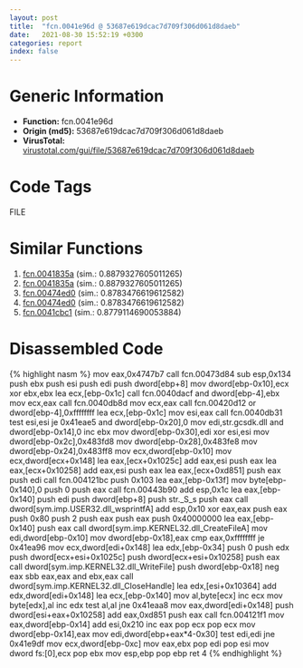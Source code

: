 ```yaml
---
layout: post
title:  "fcn.0041e96d @ 53687e619dcac7d709f306d061d8daeb"
date:   2021-08-30 15:52:19 +0300
categories: report
index: false
---
```


# Generic Information
- **Function:** fcn.0041e96d
- **Origin (md5):** 53687e619dcac7d709f306d061d8daeb
- **VirusTotal:** [virustotal.com/gui/file/53687e619dcac7d709f306d061d8daeb][virustotal_ref]

# Code Tags
<span class="tag" id="FILE">FILE</span>


# Similar Functions

1. [fcn.0041835a][similar_1_ref] (sim.: 0.8879327605011265)
2. [fcn.0041835a][similar_2_ref] (sim.: 0.8879327605011265)
3. [fcn.00474ed0][similar_3_ref] (sim.: 0.8783476619612582)
4. [fcn.00474ed0][similar_4_ref] (sim.: 0.8783476619612582)
5. [fcn.0041cbc1][similar_5_ref] (sim.: 0.8779114690053884)


# Disassembled Code

{% highlight nasm %}
mov eax,0x4747b7
call fcn.00473d84
sub esp,0x134
push ebx
push esi
push edi
push dword[ebp+8]
mov dword[ebp-0x10],ecx
xor ebx,ebx
lea ecx,[ebp-0x1c]
call fcn.0040dacf
and dword[ebp-4],ebx
mov ecx,eax
call fcn.0040db8d
mov ecx,eax
call fcn.00420d12
or dword[ebp-4],0xffffffff
lea ecx,[ebp-0x1c]
mov esi,eax
call fcn.0040db31
test esi,esi
je 0x41eae5
and dword[ebp-0x20],0
mov edi,str.gcsdk.dll
and dword[ebp-0x14],0
inc ebx
mov dword[ebp-0x30],edi
xor esi,esi
mov dword[ebp-0x2c],0x483fd8
mov dword[ebp-0x28],0x483fe8
mov dword[ebp-0x24],0x483ff8
mov ecx,dword[ebp-0x10]
mov ecx,dword[ecx+0x148]
lea eax,[ecx+0x1025c]
add eax,esi
push eax
lea eax,[ecx+0x10258]
add eax,esi
push eax
lea eax,[ecx+0xd851]
push eax
push edi
call fcn.004121bc
push 0x103
lea eax,[ebp-0x13f]
mov byte[ebp-0x140],0
push 0
push eax
call fcn.00443b90
add esp,0x1c
lea eax,[ebp-0x140]
push edi
push dword[ebp+8]
push str._S_s
push eax
call dword[sym.imp.USER32.dll_wsprintfA]
add esp,0x10
xor eax,eax
push eax
push 0x80
push 2
push eax
push eax
push 0x40000000
lea eax,[ebp-0x140]
push eax
call dword[sym.imp.KERNEL32.dll_CreateFileA]
mov edi,dword[ebp-0x10]
mov dword[ebp-0x18],eax
cmp eax,0xffffffff
je 0x41ea96
mov ecx,dword[edi+0x148]
lea edx,[ebp-0x34]
push 0
push edx
push dword[ecx+esi+0x1025c]
push dword[ecx+esi+0x10258]
push eax
call dword[sym.imp.KERNEL32.dll_WriteFile]
push dword[ebp-0x18]
neg eax
sbb eax,eax
and ebx,eax
call dword[sym.imp.KERNEL32.dll_CloseHandle]
lea edx,[esi+0x10364]
add edx,dword[edi+0x148]
lea ecx,[ebp-0x140]
mov al,byte[ecx]
inc ecx
mov byte[edx],al
inc edx
test al,al
jne 0x41eaa8
mov eax,dword[edi+0x148]
push dword[esi+eax+0x10258]
add eax,0xd851
push eax
call fcn.004121f1
mov eax,dword[ebp-0x14]
add esi,0x210
inc eax
pop ecx
pop ecx
mov dword[ebp-0x14],eax
mov edi,dword[ebp+eax*4-0x30]
test edi,edi
jne 0x41e9df
mov ecx,dword[ebp-0xc]
mov eax,ebx
pop edi
pop esi
mov dword fs:[0],ecx
pop ebx
mov esp,ebp
pop ebp
ret 4
{% endhighlight %}


[similar_1_ref]: /report/fcn.0041835a@ba5ec83721de3ca10b3c9583f3b2c6a1
[similar_2_ref]: /report/fcn.0041835a@53687e619dcac7d709f306d061d8daeb
[similar_3_ref]: /report/fcn.00474ed0@fb9b7d22bc1c143ac66b0575cbdd088d
[similar_4_ref]: /report/fcn.00474ed0@912f1d013a0d6151bc7a7cef6da1b2a0
[similar_5_ref]: /report/fcn.0041cbc1@912f1d013a0d6151bc7a7cef6da1b2a0
[virustotal_ref]: https://www.virustotal.com/gui/file/53687e619dcac7d709f306d061d8daeb